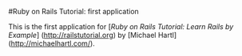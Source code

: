 #Ruby on Rails Tutorial: first application

This is the first application for
  [*Ruby on Rails Tutorial: Learn Rails by Example*] (http://railstutorial.org)
  by [Michael Hartl] (http://michaelhartl.com/).